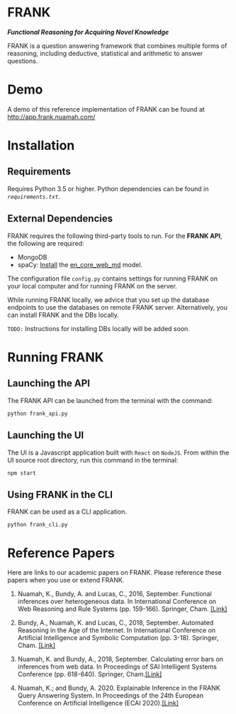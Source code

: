 # FRANK
**_Functional Reasoning for Acquiring Novel Knowledge_**

FRANK is a question answering framework that combines multiple forms of reasoning, including deductive, statistical and arithmetic to answer questions.


# Demo
A demo of this reference implementation of FRANK can be found at http://app.frank.nuamah.com/

# Installation

## Requirements
Requires Python 3.5 or higher. Python dependencies can be found in *`requirements.txt`*.

## External Dependencies
FRANK requires the following third-party tools to run. For the **FRANK API**, the following are required:
* MongoDB
* spaCy: [Install](https://spacy.io/usage#installation) the [en_core_web_md](https://spacy.io/models/en#en_core_web_md) model.

The configuration file `config.py` contains settings for running FRANK on your local computer and for running FRANK on the server.

While running FRANK locally, we advice that you set up the database endpoints to use the databases on remote FRANK server. Alternatively, you can install FRANK and the DBs locally.

`TODO:` Instructions for installing DBs locally will be added soon.

# Running FRANK
## Launching the API

The FRANK API can be launched from the terminal with the command:

```
python frank_api.py
```

## Launching the UI

The UI is a Javascript application built with `React` on `NodeJS`.
From within the UI source root directory, run this command in the terminal:

```
npm start
```

## Using FRANK in the CLI

FRANK can be used as a CLI application.

```
python frank_cli.py
```


# Reference Papers
Here are links to our academic papers on FRANK. Please reference these papers when you use or extend FRANK.

1. Nuamah, K., Bundy, A. and Lucas, C., 2016, September. Functional inferences over heterogeneous data. In International Conference on Web Reasoning and Rule Systems (pp. 159-166). Springer, Cham. [[Link]](https://www.research.ed.ac.uk/portal/files/26530704/rif_rr_short_final_1.pdf)

2. Bundy, A., Nuamah, K. and Lucas, C., 2018, September. Automated Reasoning in the Age of the Internet. In International Conference on Artificial Intelligence and Symbolic Computation (pp. 3-18). Springer, Cham. [[Link]](https://link.springer.com/chapter/10.1007/978-3-319-99957-9_1)

3. Nuamah, K. and Bundy, A., 2018, September. Calculating error bars on inferences from web data. In Proceedings of SAI Intelligent Systems Conference (pp. 618-640). Springer, Cham.[[Link]](https://www.research.ed.ac.uk/portal/files/58152744/rif_uncertainty_IS2018_sNack.pdf)

4. Nuamah, K.; and Bundy, A. 2020. Explainable Inference in the FRANK Query Answering System. In Proceedings of the 24th European Conference on Artificial Intelligence (ECAI 2020).[[Link]](https://www.research.ed.ac.uk/portal/files/141996163/ECAI20_nuamah_paper17.pdf)






